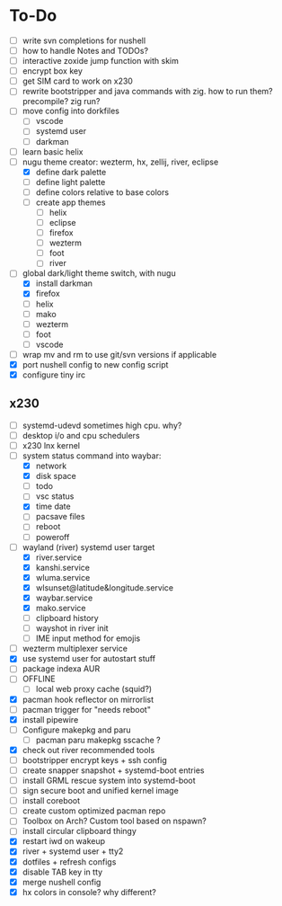 # To-Do

- [ ] write svn completions for nushell
- [ ] how to handle Notes and TODOs?
- [ ] interactive zoxide jump function with skim
- [ ] encrypt box key
- [ ] get SIM card to work on x230
- [ ] rewrite bootstripper and java commands with zig. how to run them? precompile? zig run?
- [ ] move config into dorkfiles
  - [ ] vscode
  - [ ] systemd user
  - [ ] darkman
- [ ] learn basic helix
- [ ] nugu theme creator: wezterm, hx, zellij, river, eclipse
  - [x] define dark palette
  - [ ] define light palette
  - [ ] define colors relative to base colors
  - [ ] create app themes
    - [ ] helix
    - [ ] eclipse
    - [ ] firefox
    - [ ] wezterm
    - [ ] foot
    - [ ] river
- [ ] global dark/light theme switch, with nugu
  - [x] install darkman
  - [x] firefox
  - [ ] helix
  - [ ] mako
  - [ ] wezterm
  - [ ] foot
  - [ ] vscode
- [ ] wrap mv and rm to use git/svn versions if applicable
- [x] port nushell config to new config script
- [x] configure tiny irc

## x230

- [ ] systemd-udevd sometimes high cpu. why?
- [ ] desktop i/o and cpu schedulers
- [ ] x230 lnx kernel
- [ ] system status command into waybar:
  - [x] network
  - [x] disk space
  - [ ] todo
  - [ ] vsc status
  - [x] time date
  - [ ] pacsave files
  - [ ] reboot
  - [ ] poweroff
- [ ] wayland (river) systemd user target
  - [x] river.service
  - [x] kanshi.service
  - [x] wluma.service
  - [x] wlsunset@latitude&longitude.service
  - [x] waybar.service
  - [x] mako.service
  - [ ] clipboard history
  - [ ] wayshot in river init
  - [ ] IME input method for emojis 
- [ ] wezterm multiplexer service
- [x] use systemd user for autostart stuff
- [ ] package indexa AUR
- [ ] OFFLINE
  - [ ] local web proxy cache (squid?)
- [x] pacman hook reflector on mirrorlist
- [ ] pacman trigger for "needs reboot"
- [x] install pipewire
- [ ] Configure makepkg and paru
  - [ ] pacman paru makepkg sscache ?
- [x] check out river recommended tools
- [ ] bootstripper encrypt keys + ssh config
- [ ] create snapper snapshot + systemd-boot entries
- [ ] install GRML rescue system into systemd-boot
- [ ] sign secure boot and unified kernel image
- [ ] install coreboot
- [ ] create custom optimized pacman repo
- [ ] Toolbox on Arch? Custom tool based on nspawn?
- [ ] install circular clipboard thingy
- [x] restart iwd on wakeup
- [x] river + systemd user + tty2
- [x] dotfiles + refresh configs
- [x] disable TAB key in tty
- [x] merge nushell config
- [x] hx colors in console? why different?
